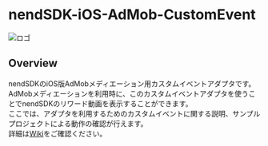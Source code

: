 # nendSDK-iOS-AdMob-CustomEvent

![ロゴ](https://github.com/fan-ADN/nendSDK-iOS/blob/master/Sample/NendSDK_Sample/Images.xcassets/AppIcon.appiconset/icon-60%403x.png)

## Overview
nendSDKのiOS版AdMobメディエーション用カスタムイベントアダプタです。  
AdMobメディエーションを利用時に、このカスタムイベントアダプタを使うことでnendSDKのリワード動画を表示することができます。  
ここでは、アダプタを利用するためのカスタムイベントに関する説明、サンプルプロジェクトによる動作の確認が行えます。  
詳細は[Wiki](https://github.com/fan-ADN/nendSDK-iOS-CustomEvent/wiki)をご確認ください。